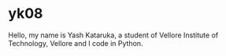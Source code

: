 # yk08

Hello, my name is Yash Kataruka, a student of Vellore Institute of Technology, Vellore and I code in Python.
